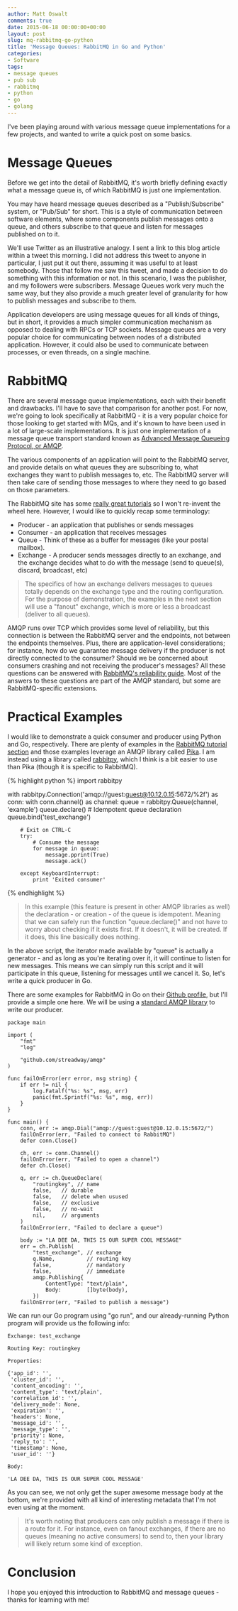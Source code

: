 ```yaml
---
author: Matt Oswalt
comments: true
date: 2015-06-18 00:00:00+00:00
layout: post
slug: mq-rabbitmq-go-python
title: 'Message Queues: RabbitMQ in Go and Python'
categories:
- Software
tags:
- message queues
- pub sub
- rabbitmq
- python
- go
- golang
---
```


I've been playing around with various message queue implementations for a few projects, and wanted to write a quick post on some basics.

# Message Queues

Before we get into the detail of RabbitMQ, it's worth briefly defining exactly what a message queue is, of which RabbitMQ is just one implementation. 

You may have heard message queues described as a "Publish/Subscribe" system, or "Pub/Sub" for short. This is a style of communication between software elements, where some components publish messages onto a queue, and others subscribe to that queue and listen for messages published on to it. 

We'll use Twitter as an illustrative analogy. I sent a link to this blog article within a tweet this morning. I did not address this tweet to anyone in particular, I just put it out there, assuming it was useful to at least somebody. Those that follow me saw this tweet, and made a decision to do something with this information or not. In this scenario, I was the publisher, and my followers were subscribers. Message Queues work very much the same way, but they also provide a much greater level of granularity for how to publish messages and subscribe to them.

Application developers are using message queues for all kinds of things, but in short, it provides a much simpler communication mechanism as opposed to dealing with RPCs or TCP sockets. Message queues are a very popular choice for communicating between nodes of a distributed application. However, it could also be used to communicate between processes, or even threads, on a single machine.

# RabbitMQ

There are several message queue implementations, each with their benefit and drawbacks. I'll have to save that comparison for another post. For now, we're going to look specifically at RabbitMQ - it is a very popular choice for those looking to get started with MQs, and it's known to have been used in a lot of large-scale implementations. It is just one implementation of a message queue transport standard known as [Advanced Message Queueing Protocol, or AMQP](https://www.amqp.org/).

The various components of an application will point to the RabbitMQ server, and provide details on what queues they are subscribing to, what exchanges they want to publish messages to, etc. The RabbitMQ server will then take care of sending those messages to where they need to go based on those parameters.

The RabbitMQ site has some [really great tutorials](https://www.rabbitmq.com/getstarted.html) so I won't re-invent the wheel here. However, I would like to quickly recap some terminology:
- Producer - an application that publishes or sends messages
- Consumer - an application that receives messages
- Queue - Think of these as a buffer for messages (like your postal mailbox).
- Exchange - A producer sends messages directly to an exchange, and the exchange decides what to do with the message (send to queue(s), discard, broadcast, etc)

> The specifics of how an exchange delivers messages to queues totally depends on the exchange type and the routing configuration. For the purpose of demonstration, the examples in the next section will use a "fanout" exchange, which is more or less a broadcast (deliver to all queues).

AMQP runs over TCP which provides some level of reliability, but this connection is between the RabbitMQ server and the endpoints, not between the endpoints themselves. Plus, there are application-level considerations; for instance, how do we guarantee message delivery if the producer is not directly connected to the consumer? Should we be concerned about consumers crashing and not receiving the producer's messages? All these questions can be answered with [RabbitMQ's reliability guide](https://www.rabbitmq.com/reliability.html). Most of the answers to these questions are part of the AMQP standard, but some are RabbitMQ-specific extensions.

# Practical Examples

I would like to demonstrate a quick consumer and producer using Python and Go, respectively. There are plenty of examples in the [RabbitMQ tutorial section](https://www.rabbitmq.com/getstarted.html) and those examples leverage an AMQP library called [Pika](https://pika.readthedocs.org/en/0.9.14/). I am instead using a library called [rabbitpy](http://rabbitpy.readthedocs.org/en/latest/), which I think is a bit easier to use than Pika (though it is specific to RabbitMQ).

{% highlight python %}
import rabbitpy

with rabbitpy.Connection('amqp://guest:guest@10.12.0.15:5672/%2f') as conn:
    with conn.channel() as channel:
        queue = rabbitpy.Queue(channel, 'example')
        queue.declare()  # Idempotent queue declaration
        queue.bind('test_exchange')

        # Exit on CTRL-C
        try:
            # Consume the message
            for message in queue:
                message.pprint(True)
                message.ack()

        except KeyboardInterrupt:
            print 'Exited consumer'
{% endhighlight %}

> In this example (this feature is present in other AMQP libraries as well) the declaration - or creation - of the queue is idempotent. Meaning that we can safely run the function "queue.declare()" and not have to worry about checking if it exists first. If it doesn't, it will be created. If it does, this line basically does nothing.

In the above script, the iterator made available by "queue" is actually a generator - and as long as you're iterating over it, it will continue to listen for new messages. This means we can simply run this script and it will participate in this queue, listening for messages until we cancel it. So, let's write a quick producer in Go.
	
There are some examples for RabbitMQ in Go on their [Github profile](https://github.com/rabbitmq/rabbitmq-tutorials/tree/master/go), but I'll provide a simple one here. We will be using a [standard AMQP library](https://github.com/streadway/amqp) to write our producer.

	package main

	import (
	    "fmt"
	    "log"

	    "github.com/streadway/amqp"
	)

	func failOnError(err error, msg string) {
	    if err != nil {
	        log.Fatalf("%s: %s", msg, err)
	        panic(fmt.Sprintf("%s: %s", msg, err))
	    }
	}

	func main() {
	    conn, err := amqp.Dial("amqp://guest:guest@10.12.0.15:5672/")
	    failOnError(err, "Failed to connect to RabbitMQ")
	    defer conn.Close()

	    ch, err := conn.Channel()
	    failOnError(err, "Failed to open a channel")
	    defer ch.Close()

	    q, err := ch.QueueDeclare(
	        "routingkey", // name
	        false,   // durable
	        false,   // delete when usused
	        false,   // exclusive
	        false,   // no-wait
	        nil,     // arguments
	    )
	    failOnError(err, "Failed to declare a queue")

	    body := "LA DEE DA, THIS IS OUR SUPER COOL MESSAGE"
	    err = ch.Publish(
	        "test_exchange", // exchange
	        q.Name,          // routing key
	        false,           // mandatory
	        false,           // immediate
	        amqp.Publishing{
	            ContentType: "text/plain",
	            Body:        []byte(body),
	        })
	    failOnError(err, "Failed to publish a message")

We can run our Go program using "go run", and our already-running Python program will provide us the following info:

	Exchange: test_exchange

	Routing Key: routingkey

	Properties:

	{'app_id': '',
	 'cluster_id': '',
	 'content_encoding': '',
	 'content_type': 'text/plain',
	 'correlation_id': '',
	 'delivery_mode': None,
	 'expiration': '',
	 'headers': None,
	 'message_id': '',
	 'message_type': '',
	 'priority': None,
	 'reply_to': '',
	 'timestamp': None,
	 'user_id': ''}

	Body:

	'LA DEE DA, THIS IS OUR SUPER COOL MESSAGE'

As you can see, we not only get the super awesome message body at the bottom, we're provided with all kind of interesting metadata that I'm not even using at the moment.  

> It's worth noting that producers can only publish a message if there is a route for it. For instance, even on fanout exchanges, if there are no queues (meaning no active consumers) to send to, then your library will likely return some kind of exception.

# Conclusion

I hope you enjoyed this introduction to RabbitMQ and message queues - thanks for learning with me!

